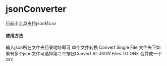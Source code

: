 # jsonConverter
目前小工具支持json转csv 

#### 使用方法
输入json所在文件夹目录地址即可
单个文件转换 Convert Single File
文件夹下如果有多个json文件可选择第二个按钮Convert All JSON Files TO ONE 合并成一个csv
